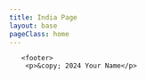 ```yaml
---
title: India Page
layout: base
pageClass: home
---
```



       <footer>
        <p>&copy; 2024 Your Name</p>
  </footer>